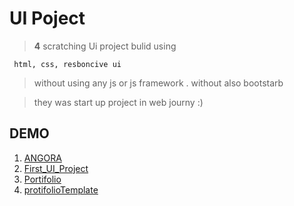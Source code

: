 # UI Poject
> **4** scratching Ui project bulid using 
> 
     html, css, resboncive ui 
> without using any js or js framework .
without also bootstarb

> they was start up project in web journy :)

## DEMO
1. [ANGORA](https://ftohtarek.github.io/Scratching-UI/ANGORA/)
2. [First_UI_Project](https://ftohtarek.github.io/Scratching-UI/First%20UI%20project)
3. [Portifolio](https://ftohtarek.github.io/Scratching-UI/Portifolio)
4. [protifolioTemplate](https://ftohtarek.github.io/Scratching-UI/protifolio%20Template)

